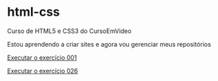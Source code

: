 # html-css
 Curso de HTML5 e CSS3 do CursoEmVideo

 Estou aprendendo a criar sites e agora vou gerenciar meus repositórios

 <a href="https://igor-lopes90.github.io/html-css/exercicios/ex001/index.html">Executar o exercício 001</a>

<a href="https://igor-lopes90.github.io/html-css/exercicios/ex026/mq002/index.html">Executar o exercício 026</a>
